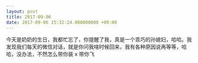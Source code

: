 ```yaml
---
layout: post
title: 2017-09-06
date: 2017-09-06 15:32:24.000000000 +09:00
---
```


今天是奶奶的生日，我都忙忘了，你提醒了我，真是一个乖巧的孙媳妇，哈哈。我发现我们每天的微信对话，就是你问我啥时候回来，我有各种原因说再等等，哈哈，没办法，不然怎么带你装 x 带你飞
